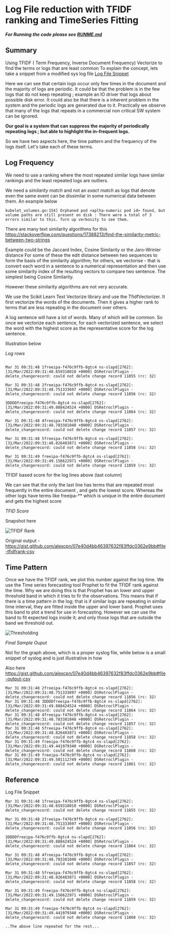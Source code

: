 # Log File reduction with TFIDF ranking and TimeSeries Fitting


***For Running the code please see [RUNME.md](RUNME.md)***

## Summary

Using TFIDF ( Term Frequency, Inverse Document Frequency) Vectorize to find the terms or logs that are least common
To explain the concept, lets take a snippet from a  modified sys log file [Log File Snippet][1]

Here we can see that certain logs occur only few times in the document and the majority of logs are periodic.
It could be that the problem is in the few logs that do not keep repeating ; example an IO driver that logs about possible disk error.
It could also be that there is a inherent problem in the system and the periodic logs are generated due to it. Practically we observe that many of the logs that repeats in a commercial non critical SW system can be ignored.

**Our goal is a system that can suppress the majority of periodically repeating logs ; but able to highlight the in-frequent logs.**

So we have two aspects here, the time pattern and the frequency of the logs itself. Let's take each of these terms.

## Log Frequency

We need to use a ranking where the most repeated similar logs have similar rankings and the least repeated logs are outliers.

We need a *similarity match* and not an *exact match* as logs that denote even the same event can be dissimilar in some numerical data between them. An example below

```
kubelet_volumes.go:154] Orphaned pod <aplha-numeric pod id> found, but volume paths are still present on disk : There were a total of 3 errors similar to this. Turn up verbosity to see them.
```

There are many text similarity algorithms for this https://stackoverflow.com/questions/17388213/find-the-similarity-metric-between-two-strings

Example could be the Jaccard Index, Cosine Similarity or the Jaro-Wrinler distance
For some of these the edit distance between two sequences to form the basis of the similarity algorithm; for others, we vectorise - that is convert each word in a sentence to a numerical representation and then use some similarity index of the resulting vectors to compare two sentence. The simplest being Cosine Similarity.

However these similarity algorithms are not very accurate.

We use the Scikit Learn Text Vectorize library and use the TfidfVectorizer. It first vectorize the words of the documents. Then it gives a higher rank to terms that are less repeating in the document over others.
  
A log sentence will have a lot of words. Many of which will be common. So once we vectorize each sentence, for each vectorized sentence, we select the word with the highest score as the representative score for the log sentence.
  
Illustration below
  
*Log rows*

 ```

Mar 31 09:31:48 1freeipa-f476c9ffb-8gtc4 ns-slapd[2762]: [31/Mar/2022:09:31:48.659318010 +0000] DSRetroclPlugin - delete_changerecord: could not delete change record 11855 (rc: 32)

Mar 31 09:31:48 2freeipa-f476c9ffb-8gtc4 ns-slapd[2762]: [31/Mar/2022:09:31:48.751333697 +0000] DSRetroclPlugin - delete_changerecord: could not delete change record 11856 (rc: 32)

3DDDDfreeipa-f476c9ffb-8gtc4 ns-slapd[2762]: [31/Mar/2022:09:31:49.888424524 +0000] DSRetroclPlugin - delete_changerecord: could not delete change record 11864 (rc: 32)

Mar 31 09:31:48 4freeipa-f476c9ffb-8gtc4 ns-slapd[2762]: [31/Mar/2022:09:31:48.783381048 +0000] DSRetroclPlugin - delete_changerecord: could not delete change record 11857 (rc: 32)

Mar 31 09:31:48 5freeipa-f476c9ffb-8gtc4 ns-slapd[2762]: [31/Mar/2022:09:31:48.826483871 +0000] DSRetroclPlugin - delete_changerecord: could not delete change record 11858 (rc: 32)

Mar 31 09:31:49 freeipa-f476c9ffb-8gtc4 ns-slapd[2762]: [31/Mar/2022:09:31:49.156622971 +0000] DSRetroclPlugin - delete_changerecord: could not delete change record 11859 (rc: 32)

```

TFIDF based score for the log lines above (last column)

We can see that the only the last line has terms that are repeated most frequently in the entire document , and gets the lowest score. Whereas the other logs have terms like <n>freeipa-** which is unique in the entire document and gets the highest score

*TFID Score*

Snapshot here 

![TFIDF Rank](https://i.imgur.com/ZPcWfYL.png)  

Original output - https://gist.github.com/alexcpn/07e40d4bb46397632f83ffdc0362e9bb#file-tfidfrank-csv

## Time Pattern

  Once we have the TFIDF rank, we plot this number against the log time. We use the Time series forecasting tool Prophet to fit the TFIDF rank against the time. Why we are doing this is that Prophet has an lower and upper threshold band in which it tries to fir the observations. This means that if there is a time pattern in the log; that is if similar logs are repeating in similar time interval, they are fitted inside the upper and lower band. Prophet uses this band to plot a trend for use in forecasting. However we can use the band to fit expected logs inside it; and only those logs that are outside the band we threshold out.

  

![Thresholding](https://i.imgur.com/mpu9jJ5.png)


*Final Sample Ouput*

Not for the graph above, which is a proper syslog file, while below is a small snippet of  syslog and is just illustrative in how 

Also here https://gist.github.com/alexcpn/07e40d4bb46397632f83ffdc0362e9bb#file-output-csv
```
Mar 31 09:31:48 2freeipa-f476c9ffb-8gtc4 ns-slapd[2762]: [31/Mar/2022:09:31:48.751333697 +0000] DSRetroclPlugin - delete_changerecord: could not delete change record 11856 (rc: 32)
Mar 31 09:31:48 3DDDDfreeipa-f476c9ffb-8gtc4 ns-slapd[2762]: [31/Mar/2022:09:31:49.888424524 +0000] DSRetroclPlugin - delete_changerecord: could not delete change record 11864 (rc: 32)
Mar 31 09:31:48 4freeipa-f476c9ffb-8gtc4 ns-slapd[2762]: [31/Mar/2022:09:31:48.783381048 +0000] DSRetroclPlugin - delete_changerecord: could not delete change record 11857 (rc: 32)
Mar 31 09:31:48 5freeipa-f476c9ffb-8gtc4 ns-slapd[2762]: [31/Mar/2022:09:31:48.826483871 +0000] DSRetroclPlugin - delete_changerecord: could not delete change record 11858 (rc: 32)
Mar 31 09:31:49 freeipa-f476c9ffb-8gtc4 ns-slapd[2762]: [31/Mar/2022:09:31:49.441979340 +0000] DSRetroclPlugin - delete_changerecord: could not delete change record 11860 (rc: 32)
Mar 31 09:31:49 freeipa-f476c9ffb-8gtc4 ns-slapd[2762]: [31/Mar/2022:09:31:49.501112749 +0000] DSRetroclPlugin - delete_changerecord: could not delete change record 11861 (rc: 32)

```
  
## Reference

[1]: https://gist.github.com/alexcpn/07e40d4bb46397632f83ffdc0362e9bb#file-input_ssylog-csv

Log File Snippet

```
Mar 31 09:31:48 1freeipa-f476c9ffb-8gtc4 ns-slapd[2762]: [31/Mar/2022:09:31:48.659318010 +0000] DSRetroclPlugin - delete_changerecord: could not delete change record 11855 (rc: 32)

Mar 31 09:31:48 2freeipa-f476c9ffb-8gtc4 ns-slapd[2762]: [31/Mar/2022:09:31:48.751333697 +0000] DSRetroclPlugin - delete_changerecord: could not delete change record 11856 (rc: 32)

3DDDDfreeipa-f476c9ffb-8gtc4 ns-slapd[2762]: [31/Mar/2022:09:31:49.888424524 +0000] DSRetroclPlugin - delete_changerecord: could not delete change record 11864 (rc: 32)

Mar 31 09:31:48 4freeipa-f476c9ffb-8gtc4 ns-slapd[2762]: [31/Mar/2022:09:31:48.783381048 +0000] DSRetroclPlugin - delete_changerecord: could not delete change record 11857 (rc: 32)

Mar 31 09:31:48 5freeipa-f476c9ffb-8gtc4 ns-slapd[2762]: [31/Mar/2022:09:31:48.826483871 +0000] DSRetroclPlugin - delete_changerecord: could not delete change record 11858 (rc: 32)

Mar 31 09:31:49 freeipa-f476c9ffb-8gtc4 ns-slapd[2762]: [31/Mar/2022:09:31:49.156622971 +0000] DSRetroclPlugin - delete_changerecord: could not delete change record 11859 (rc: 32)

Mar 31 09:31:49 freeipa-f476c9ffb-8gtc4 ns-slapd[2762]: [31/Mar/2022:09:31:49.441979340 +0000] DSRetroclPlugin - delete_changerecord: could not delete change record 11860 (rc: 32)

..The above line repeated for the rest...

```

